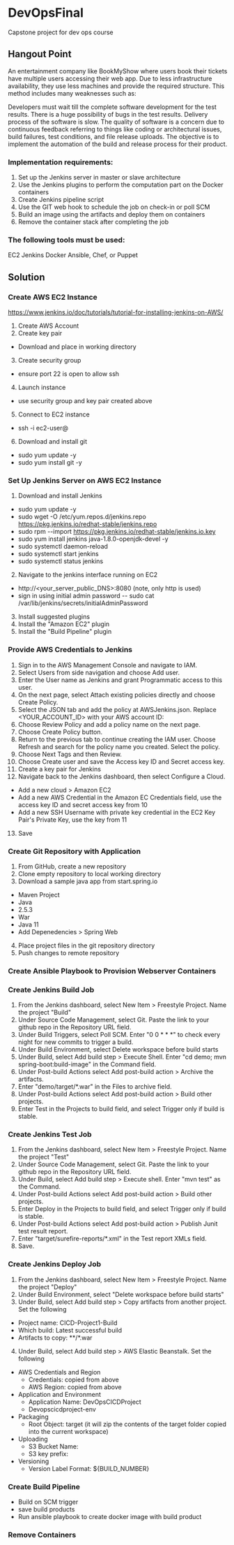 # DevOpsFinal
Capstone project for dev ops course

## Hangout Point
An entertainment company like BookMyShow where users book their tickets have multiple users accessing their web app. Due to less infrastructure availability, they use less machines and provide the required structure. This method includes many weaknesses such as:

Developers must wait till the complete software development for the test results.
There is a huge possibility of bugs in the test results.
Delivery process of the software is slow.
The quality of software is a concern due to continuous feedback referring to things like coding or architectural issues, build failures, test conditions, and file release uploads.
The objective is to implement the automation of the build and release process for
their product.

### Implementation requirements:

1. Set up the Jenkins server in master or slave architecture
2. Use the Jenkins plugins to perform the computation part on the Docker containers
3. Create Jenkins pipeline script
4. Use the GIT web hook to schedule the job on check-in or poll SCM
5. Build an image using the artifacts and deploy them on containers
6. Remove the container stack after completing the job

### The following tools must be used:
EC2
Jenkins
Docker
Ansible, Chef, or Puppet


## Solution
### Create AWS EC2 Instance
https://www.jenkins.io/doc/tutorials/tutorial-for-installing-jenkins-on-AWS/
1. Create AWS Account
2. Create key pair
  - Download and place in working directory
3. Create security group
  - ensure port 22 is open to allow ssh
4. Launch instance
  - use security group and key pair created above
5. Connect to EC2 instance
  - ssh -i <keypem> ec2-user@<ec2 ip address> 
6. Download and install git
  - sudo yum update -y
  - sudo yum install git -y
### Set Up Jenkins Server on AWS EC2 Instance
1. Download and install Jenkins 
  - sudo yum update -y
  - sudo wget -O /etc/yum.repos.d/jenkins.repo \
    https://pkg.jenkins.io/redhat-stable/jenkins.repo
  - sudo rpm --import https://pkg.jenkins.io/redhat-stable/jenkins.io.key
  - sudo yum install jenkins java-1.8.0-openjdk-devel -y
  - sudo systemctl daemon-reload
  - sudo systemctl start jenkins
  - sudo systemctl status jenkins

2. Navigate to the jenkins interface running on EC2
  - http://<your_server_public_DNS>:8080 (note, only http is used)
  - sign in using initial admin password -- sudo cat /var/lib/jenkins/secrets/initialAdminPassword 

3. Install suggested plugins
4. Install the "Amazon EC2" plugin
5. Install the "Build Pipeline" plugin
  
### Provide AWS Credentials to Jenkins
1. Sign in to the AWS Management Console and navigate to IAM.
2. Select Users from side navigation and choose Add user.
3. Enter the User name as Jenkins and grant Programmatic access to this user.
4. On the next page, select Attach existing policies directly and choose Create Policy.
5. Select the JSON tab and add the policy at AWSJenkins.json. Replace <YOUR_ACCOUNT_ID> with your AWS account ID:
6. Choose Review Policy and add a policy name on the next page.
7. Choose Create Policy button.
8. Return to the previous tab to continue creating the IAM user. Choose Refresh and search for the policy name you created. Select the policy.
9. Choose Next Tags and then Review.
10. Choose Create user and save the Access key ID and Secret access key.
11. Create a key pair for Jenkins
12. Navigate back to the Jenkins dashboard, then select Configure a Cloud.
  - Add a new cloud > Amazon EC2
  - Add a new AWS Credential in the Amazon EC Credentials field, use the access key ID and secret access key from 10
  - Add a new SSH Username with private key credential in the EC2 Key Pair's Private Key, use the key from 11
13. Save
  
### Create Git Repository with Application
1. From GitHub, create a new repository
2. Clone empty repository to local working directory
3. Download a sample java app from start.spring.io
  - Maven Project
  - Java
  - 2.5.3
  - War
  - Java 11
  - Add Depenedencies > Spring Web
4. Place project files in the git repository directory
5. Push changes to remote repository

### Create Ansible Playbook to Provision Webserver Containers

  

### Create Jenkins Build Job
1. From the Jenkins dashboard, select New Item > Freestyle Project. Name the project "Build"
2. Under Source Code Management, select Git. Paste the link to your github repo in the Repository URL field.
3. Under Build Triggers, select Poll SCM. Enter "0 0 * * *" to check every night for new commits to trigger a build.
4. Under Build Environment, select Delete workspace before build starts
5. Under Build, select Add build step > Execute Shell. Enter "cd demo; mvn spring-boot:build-image" in the Command field.
6. Under Post-build Actions select Add post-build action > Archive the artifacts.
7. Enter "demo/target/*.war" in the Files to archive field.
8. Under Post-build Actions select Add post-build action > Build other projects.
9. Enter Test in the Projects to build field, and select Trigger only if build is stable.

### Create Jenkins Test Job
1. From the Jenkins dashboard, select New Item > Freestyle Project. Name the project "Test"
2. Under Source Code Management, select Git. Paste the link to your github repo in the Repository URL field.
3. Under Build, select Add build step > Execute shell. Enter "mvn test" as the Command.
4. Under Post-build Actions select Add post-build action > Build other projects.
5. Enter Deploy in the Projects to build field, and select Trigger only if build is stable.
6. Under Post-build Actions select Add post-build action > Publish Junit test result report.
7. Enter "target/surefire-reports/*.xml" in the Test report XMLs field.
8. Save.
  
### Create Jenkins Deploy Job
1. From the Jenkins dashboard, select New Item > Freestyle Project. Name the project "Deploy"
2. Under Build Environment, select "Delete workspace before build starts"
3. Under Build, select Add build step > Copy artifacts from another project. Set the following
  - Project name: CICD-Project1-Build
  - Which build: Latest successful build
  - Artifacts to copy: **/*.war
4. Under Build, select Add build step > AWS Elastic Beanstalk. Set the following
  - AWS Credentials and Region
    - Credentials: copied from above
    - AWS Region: copied from above
  - Application and Environment
    - Application Name: DevOpsCICDProject
    - Devopscicdproject-env
  - Packaging
    - Root Object: target (it will zip the contents of the target folder copied into the current workspace)
  - Uploading 
    - S3 Bucket Name: 
    - S3 key prefix:
  - Versioning
    - Version Label Format: ${BUILD_NUMBER}
  
### Create Build Pipeline 
- Build on SCM trigger
- save build products
- Run ansible playbook to create docker image with build product

### Remove Containers
